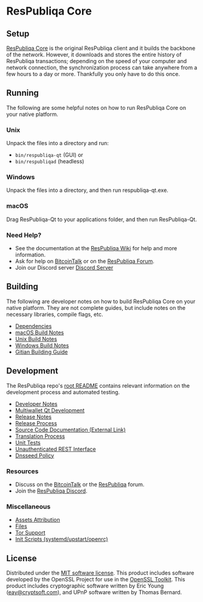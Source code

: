 ResPubliqa Core
=============

Setup
---------------------
[ResPubliqa Core](http://respubliqa.org/wallet) is the original ResPubliqa client and it builds the backbone of the network. However, it downloads and stores the entire history of ResPubliqa transactions; depending on the speed of your computer and network connection, the synchronization process can take anywhere from a few hours to a day or more. Thankfully you only have to do this once.

Running
---------------------
The following are some helpful notes on how to run ResPubliqa Core on your native platform.

### Unix

Unpack the files into a directory and run:

- `bin/respubliqa-qt` (GUI) or
- `bin/respubliqad` (headless)

### Windows

Unpack the files into a directory, and then run respubliqa-qt.exe.

### macOS

Drag ResPubliqa-Qt to your applications folder, and then run ResPubliqa-Qt.

### Need Help?

* See the documentation at the [ResPubliqa Wiki](https://github.com/respubliqa-altc/respubliqa/wiki)
for help and more information.
* Ask for help on [BitcoinTalk](https://bitcointalk.org/index.php?topic=1262920.0) or on the [ResPubliqa Forum](http://forum.respubliqa.org/).
* Join our Discord server [Discord Server](https://discord.respubliqa.org)

Building
---------------------
The following are developer notes on how to build ResPubliqa Core on your native platform. They are not complete guides, but include notes on the necessary libraries, compile flags, etc.

- [Dependencies](dependencies.md)
- [macOS Build Notes](build-osx.md)
- [Unix Build Notes](build-unix.md)
- [Windows Build Notes](build-windows.md)
- [Gitian Building Guide](gitian-building.md)

Development
---------------------
The ResPubliqa repo's [root README](/README.md) contains relevant information on the development process and automated testing.

- [Developer Notes](developer-notes.md)
- [Multiwallet Qt Development](multiwallet-qt.md)
- [Release Notes](release-notes.md)
- [Release Process](release-process.md)
- [Source Code Documentation (External Link)](https://www.fuzzbawls.pw/respubliqa/doxygen/)
- [Translation Process](translation_process.md)
- [Unit Tests](unit-tests.md)
- [Unauthenticated REST Interface](REST-interface.md)
- [Dnsseed Policy](dnsseed-policy.md)

### Resources
* Discuss on the [BitcoinTalk](https://bitcointalk.org/index.php?topic=1262920.0) or the [ResPubliqa](http://forum.respubliqa.org/) forum.
* Join the [ResPubliqa Discord](https://discord.respubliqa.org).

### Miscellaneous
- [Assets Attribution](assets-attribution.md)
- [Files](files.md)
- [Tor Support](tor.md)
- [Init Scripts (systemd/upstart/openrc)](init.md)

License
---------------------
Distributed under the [MIT software license](/COPYING).
This product includes software developed by the OpenSSL Project for use in the [OpenSSL Toolkit](https://www.openssl.org/). This product includes
cryptographic software written by Eric Young ([eay@cryptsoft.com](mailto:eay@cryptsoft.com)), and UPnP software written by Thomas Bernard.
